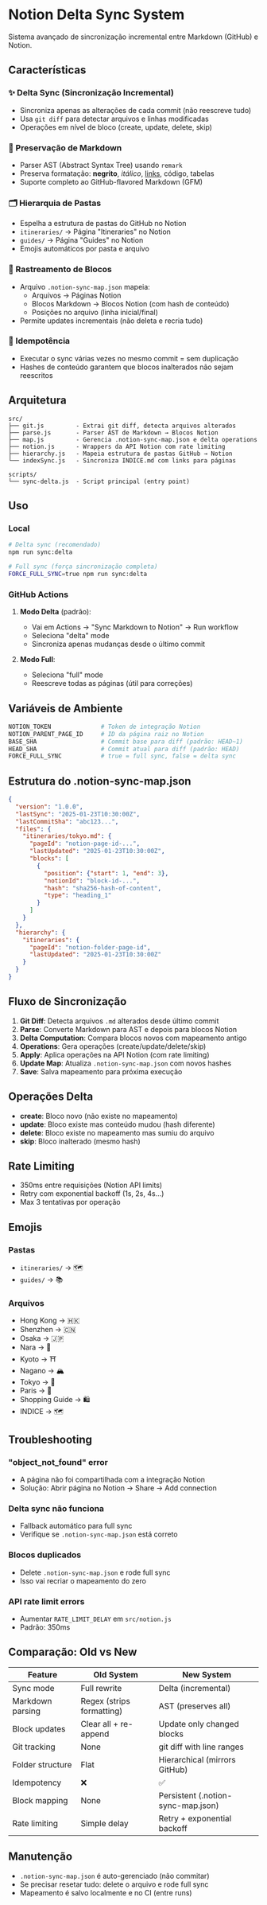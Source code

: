 # Notion Delta Sync System

Sistema avançado de sincronização incremental entre Markdown (GitHub) e Notion.

## Características

### ✨ Delta Sync (Sincronização Incremental)
- Sincroniza apenas as alterações de cada commit (não reescreve tudo)
- Usa `git diff` para detectar arquivos e linhas modificadas
- Operações em nível de bloco (create, update, delete, skip)

### 🎨 Preservação de Markdown
- Parser AST (Abstract Syntax Tree) usando `remark`
- Preserva formatação: **negrito**, *itálico*, [links](url), código, tabelas
- Suporte completo ao GitHub-flavored Markdown (GFM)

### 🗂️ Hierarquia de Pastas
- Espelha a estrutura de pastas do GitHub no Notion
- `itineraries/` → Página "Itineraries" no Notion
- `guides/` → Página "Guides" no Notion
- Emojis automáticos por pasta e arquivo

### 📍 Rastreamento de Blocos
- Arquivo `.notion-sync-map.json` mapeia:
  - Arquivos → Páginas Notion
  - Blocos Markdown → Blocos Notion (com hash de conteúdo)
  - Posições no arquivo (linha inicial/final)
- Permite updates incrementais (não deleta e recria tudo)

### 🔄 Idempotência
- Executar o sync várias vezes no mesmo commit = sem duplicação
- Hashes de conteúdo garantem que blocos inalterados não sejam reescritos

## Arquitetura

```
src/
├── git.js         - Extrai git diff, detecta arquivos alterados
├── parse.js       - Parser AST de Markdown → Blocos Notion
├── map.js         - Gerencia .notion-sync-map.json e delta operations
├── notion.js      - Wrappers da API Notion com rate limiting
├── hierarchy.js   - Mapeia estrutura de pastas GitHub → Notion
└── indexSync.js   - Sincroniza INDICE.md com links para páginas

scripts/
└── sync-delta.js  - Script principal (entry point)
```

## Uso

### Local

```bash
# Delta sync (recomendado)
npm run sync:delta

# Full sync (força sincronização completa)
FORCE_FULL_SYNC=true npm run sync:delta
```

### GitHub Actions

1. **Modo Delta** (padrão):
   - Vai em Actions → "Sync Markdown to Notion" → Run workflow
   - Seleciona "delta" mode
   - Sincroniza apenas mudanças desde o último commit

2. **Modo Full**:
   - Seleciona "full" mode
   - Reescreve todas as páginas (útil para correções)

## Variáveis de Ambiente

```bash
NOTION_TOKEN              # Token de integração Notion
NOTION_PARENT_PAGE_ID     # ID da página raiz no Notion
BASE_SHA                  # Commit base para diff (padrão: HEAD~1)
HEAD_SHA                  # Commit atual para diff (padrão: HEAD)
FORCE_FULL_SYNC           # true = full sync, false = delta sync
```

## Estrutura do .notion-sync-map.json

```json
{
  "version": "1.0.0",
  "lastSync": "2025-01-23T10:30:00Z",
  "lastCommitSha": "abc123...",
  "files": {
    "itineraries/tokyo.md": {
      "pageId": "notion-page-id-...",
      "lastUpdated": "2025-01-23T10:30:00Z",
      "blocks": [
        {
          "position": {"start": 1, "end": 3},
          "notionId": "block-id-...",
          "hash": "sha256-hash-of-content",
          "type": "heading_1"
        }
      ]
    }
  },
  "hierarchy": {
    "itineraries": {
      "pageId": "notion-folder-page-id",
      "lastUpdated": "2025-01-23T10:30:00Z"
    }
  }
}
```

## Fluxo de Sincronização

1. **Git Diff**: Detecta arquivos `.md` alterados desde último commit
2. **Parse**: Converte Markdown para AST e depois para blocos Notion
3. **Delta Computation**: Compara blocos novos com mapeamento antigo
4. **Operations**: Gera operações (create/update/delete/skip)
5. **Apply**: Aplica operações na API Notion (com rate limiting)
6. **Update Map**: Atualiza `.notion-sync-map.json` com novos hashes
7. **Save**: Salva mapeamento para próxima execução

## Operações Delta

- **create**: Bloco novo (não existe no mapeamento)
- **update**: Bloco existe mas conteúdo mudou (hash diferente)
- **delete**: Bloco existe no mapeamento mas sumiu do arquivo
- **skip**: Bloco inalterado (mesmo hash)

## Rate Limiting

- 350ms entre requisições (Notion API limits)
- Retry com exponential backoff (1s, 2s, 4s...)
- Max 3 tentativas por operação

## Emojis

### Pastas
- `itineraries/` → 🗺️
- `guides/` → 📚

### Arquivos
- Hong Kong → 🇭🇰
- Shenzhen → 🇨🇳
- Osaka → 🇯🇵
- Nara → 🦌
- Kyoto → ⛩️
- Nagano → 🏔️
- Tokyo → 🗼
- Paris → 🗼
- Shopping Guide → 🛍️
- INDICE → 🗺️

## Troubleshooting

### "object_not_found" error
- A página não foi compartilhada com a integração Notion
- Solução: Abrir página no Notion → Share → Add connection

### Delta sync não funciona
- Fallback automático para full sync
- Verifique se `.notion-sync-map.json` está correto

### Blocos duplicados
- Delete `.notion-sync-map.json` e rode full sync
- Isso vai recriar o mapeamento do zero

### API rate limit errors
- Aumentar `RATE_LIMIT_DELAY` em `src/notion.js`
- Padrão: 350ms

## Comparação: Old vs New

| Feature | Old System | New System |
|---------|-----------|------------|
| Sync mode | Full rewrite | Delta (incremental) |
| Markdown parsing | Regex (strips formatting) | AST (preserves all) |
| Block updates | Clear all + re-append | Update only changed blocks |
| Git tracking | None | git diff with line ranges |
| Folder structure | Flat | Hierarchical (mirrors GitHub) |
| Idempotency | ❌ | ✅ |
| Block mapping | None | Persistent (.notion-sync-map.json) |
| Rate limiting | Simple delay | Retry + exponential backoff |

## Manutenção

- `.notion-sync-map.json` é auto-gerenciado (não commitar)
- Se precisar resetar tudo: delete o arquivo e rode full sync
- Mapeamento é salvo localmente e no CI (entre runs)
